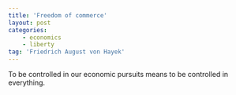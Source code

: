 ```yaml
---
title: 'Freedom of commerce'
layout: post
categories:
    - economics
    - liberty
tag: 'Friedrich August von Hayek'
---
```


To be controlled in our economic pursuits means to be controlled in everything.
